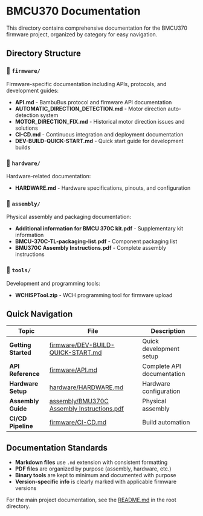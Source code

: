# BMCU370 Documentation

This directory contains comprehensive documentation for the BMCU370 firmware project, organized by category for easy navigation.

## Directory Structure

### 📁 `firmware/`
Firmware-specific documentation including APIs, protocols, and development guides:
- **API.md** - BambuBus protocol and firmware API documentation
- **AUTOMATIC_DIRECTION_DETECTION.md** - Motor direction auto-detection system
- **MOTOR_DIRECTION_FIX.md** - Historical motor direction issues and solutions
- **CI-CD.md** - Continuous integration and deployment documentation
- **DEV-BUILD-QUICK-START.md** - Quick start guide for development builds

### 📁 `hardware/`
Hardware-related documentation:
- **HARDWARE.md** - Hardware specifications, pinouts, and configuration

### 📁 `assembly/`
Physical assembly and packaging documentation:
- **Additional information for BMCU 370C kit.pdf** - Supplementary kit information
- **BMCU-370C-TL-packaging-list.pdf** - Component packaging list
- **BMU370C Assembly Instructions.pdf** - Complete assembly instructions

### 📁 `tools/`
Development and programming tools:
- **WCHISPTool.zip** - WCH programming tool for firmware upload

## Quick Navigation

| Topic | File | Description |
|-------|------|-------------|
| **Getting Started** | [firmware/DEV-BUILD-QUICK-START.md](firmware/DEV-BUILD-QUICK-START.md) | Quick development setup |
| **API Reference** | [firmware/API.md](firmware/API.md) | Complete API documentation |
| **Hardware Setup** | [hardware/HARDWARE.md](hardware/HARDWARE.md) | Hardware configuration |
| **Assembly Guide** | [assembly/BMU370C Assembly Instructions.pdf](assembly/BMU370C%20Assembly%20Instructions.pdf) | Physical assembly |
| **CI/CD Pipeline** | [firmware/CI-CD.md](firmware/CI-CD.md) | Build automation |

## Documentation Standards

- **Markdown files** use `.md` extension with consistent formatting
- **PDF files** are organized by purpose (assembly, hardware, etc.)
- **Binary tools** are kept to minimum and documented with purpose
- **Version-specific info** is clearly marked with applicable firmware versions

For the main project documentation, see the [README.md](../README.md) in the root directory.